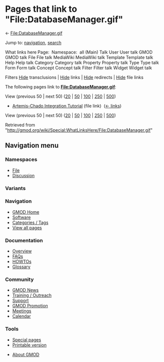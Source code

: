 <div id="mw-page-base" class="noprint">

</div>

<div id="mw-head-base" class="noprint">

</div>

<div id="content" class="mw-body" role="main">

<span id="top"></span>

<div id="mw-js-message" style="display:none;">

</div>



# <span dir="auto">Pages that link to "File:DatabaseManager.gif"</span>

<div id="bodyContent">

<div id="contentSub">

←
[File:DatabaseManager.gif](/wiki/File:DatabaseManager.gif "File:DatabaseManager.gif")

</div>

<div id="jump-to-nav" class="mw-jump">

Jump to: [navigation](#mw-navigation), [search](#p-search)

</div>

<div id="mw-content-text">

What links here Page:  Namespace:  all (Main) Talk User User talk GMOD
GMOD talk File File talk MediaWiki MediaWiki talk Template Template talk
Help Help talk Category Category talk Property Property talk Type Type
talk Form Form talk Concept Concept talk Filter Filter talk Widget
Widget talk

Filters
[Hide](/mediawiki/index.php?title=Special:WhatLinksHere/File:DatabaseManager.gif&hidetrans=1 "Special:WhatLinksHere/File:DatabaseManager.gif")
transclusions \|
[Hide](/mediawiki/index.php?title=Special:WhatLinksHere/File:DatabaseManager.gif&hidelinks=1 "Special:WhatLinksHere/File:DatabaseManager.gif")
links \|
[Hide](/mediawiki/index.php?title=Special:WhatLinksHere/File:DatabaseManager.gif&hideredirs=1 "Special:WhatLinksHere/File:DatabaseManager.gif")
redirects \|
[Hide](/mediawiki/index.php?title=Special:WhatLinksHere/File:DatabaseManager.gif&hideimages=1 "Special:WhatLinksHere/File:DatabaseManager.gif")
file links

The following pages link to
**[File:DatabaseManager.gif](/wiki/File:DatabaseManager.gif "File:DatabaseManager.gif")**:

View (previous 50 \| next 50)
([20](/mediawiki/index.php?title=Special:WhatLinksHere/File:DatabaseManager.gif&limit=20 "Special:WhatLinksHere/File:DatabaseManager.gif")
\|
[50](/mediawiki/index.php?title=Special:WhatLinksHere/File:DatabaseManager.gif&limit=50 "Special:WhatLinksHere/File:DatabaseManager.gif")
\|
[100](/mediawiki/index.php?title=Special:WhatLinksHere/File:DatabaseManager.gif&limit=100 "Special:WhatLinksHere/File:DatabaseManager.gif")
\|
[250](/mediawiki/index.php?title=Special:WhatLinksHere/File:DatabaseManager.gif&limit=250 "Special:WhatLinksHere/File:DatabaseManager.gif")
\|
[500](/mediawiki/index.php?title=Special:WhatLinksHere/File:DatabaseManager.gif&limit=500 "Special:WhatLinksHere/File:DatabaseManager.gif"))

- [Artemis-Chado Integration
  Tutorial](/wiki/Artemis-Chado_Integration_Tutorial "Artemis-Chado Integration Tutorial")
  (file link) ‎ <span class="mw-whatlinkshere-tools">([←
  links](/mediawiki/index.php?title=Special:WhatLinksHere&target=Artemis-Chado+Integration+Tutorial "Special:WhatLinksHere"))</span>

View (previous 50 \| next 50)
([20](/mediawiki/index.php?title=Special:WhatLinksHere/File:DatabaseManager.gif&limit=20 "Special:WhatLinksHere/File:DatabaseManager.gif")
\|
[50](/mediawiki/index.php?title=Special:WhatLinksHere/File:DatabaseManager.gif&limit=50 "Special:WhatLinksHere/File:DatabaseManager.gif")
\|
[100](/mediawiki/index.php?title=Special:WhatLinksHere/File:DatabaseManager.gif&limit=100 "Special:WhatLinksHere/File:DatabaseManager.gif")
\|
[250](/mediawiki/index.php?title=Special:WhatLinksHere/File:DatabaseManager.gif&limit=250 "Special:WhatLinksHere/File:DatabaseManager.gif")
\|
[500](/mediawiki/index.php?title=Special:WhatLinksHere/File:DatabaseManager.gif&limit=500 "Special:WhatLinksHere/File:DatabaseManager.gif"))

</div>

<div class="printfooter">

Retrieved from
"<http://gmod.org/wiki/Special:WhatLinksHere/File:DatabaseManager.gif>"

</div>

<div id="catlinks" class="catlinks catlinks-allhidden">

</div>

<div class="visualClear">

</div>

</div>

</div>

<div id="mw-navigation">

## Navigation menu

<div id="mw-head">



<div id="left-navigation">

<div id="p-namespaces" class="vectorTabs" role="navigation"
aria-labelledby="p-namespaces-label">

### Namespaces

- <span id="ca-nstab-image"><a href="/wiki/File:DatabaseManager.gif" accesskey="c"
  title="View the file page [c]">File</a></span>
- <span id="ca-talk"><a
  href="/mediawiki/index.php?title=File_talk:DatabaseManager.gif&amp;action=edit&amp;redlink=1"
  accesskey="t"
  title="Discussion about the content page [t]">Discussion</a></span>

</div>

<div id="p-variants" class="vectorMenu emptyPortlet" role="navigation"
aria-labelledby="p-variants-label">

### 

### Variants[](#)

<div class="menu">

</div>

</div>

</div>





</div>

</div>

</div>

<div id="mw-panel">

<div id="p-logo" role="banner">

<a href="/wiki/Main_Page"
style="background-image: url(http://gmod.org/images/GMOD-cogs.png);"
title="Visit the main page"></a>

</div>

<div id="p-Navigation" class="portal" role="navigation"
aria-labelledby="p-Navigation-label">

### Navigation

<div class="body">

- <span id="n-GMOD-Home">[GMOD Home](/wiki/Main_Page)</span>
- <span id="n-Software">[Software](/wiki/GMOD_Components)</span>
- <span id="n-Categories-.2F-Tags">[Categories /
  Tags](/wiki/Categories)</span>
- <span id="n-View-all-pages">[View all
  pages](/wiki/Special:AllPages)</span>

</div>

</div>

<div id="p-Documentation" class="portal" role="navigation"
aria-labelledby="p-Documentation-label">

### Documentation

<div class="body">

- <span id="n-Overview">[Overview](/wiki/Overview)</span>
- <span id="n-FAQs">[FAQs](/wiki/Category:FAQ)</span>
- <span id="n-HOWTOs">[HOWTOs](/wiki/Category:HOWTO)</span>
- <span id="n-Glossary">[Glossary](/wiki/Glossary)</span>

</div>

</div>

<div id="p-Community" class="portal" role="navigation"
aria-labelledby="p-Community-label">

### Community

<div class="body">

- <span id="n-GMOD-News">[GMOD News](/wiki/GMOD_News)</span>
- <span id="n-Training-.2F-Outreach">[Training /
  Outreach](/wiki/Training_and_Outreach)</span>
- <span id="n-Support">[Support](/wiki/Support)</span>
- <span id="n-GMOD-Promotion">[GMOD
  Promotion](/wiki/GMOD_Promotion)</span>
- <span id="n-Meetings">[Meetings](/wiki/Meetings)</span>
- <span id="n-Calendar">[Calendar](/wiki/Calendar)</span>

</div>

</div>

<div id="p-tb" class="portal" role="navigation"
aria-labelledby="p-tb-label">

### Tools

<div class="body">

- <span id="t-specialpages"><a href="/wiki/Special:SpecialPages" accesskey="q"
  title="A list of all special pages [q]">Special pages</a></span>
- <span id="t-print"><a
  href="/mediawiki/index.php?title=Special:WhatLinksHere/File:DatabaseManager.gif&amp;printable=yes"
  rel="alternate" accesskey="p"
  title="Printable version of this page [p]">Printable version</a></span>

</div>

</div>

</div>

</div>

<div id="footer" role="contentinfo">

- <span id="footer-places-about">[About
  GMOD](/wiki/GMOD:About "GMOD:About")</span>

<!-- -->






</div>

